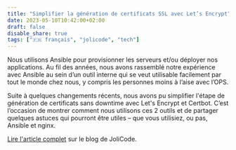 ```yaml
---
title: "Simplifier la génération de certificats SSL avec Let’s Encrypt"
date: 2023-05-10T10:42:00+02:00
draft: false
disable_share: true
tags: ["🇫🇷 français", "jolicode", "tech"]
---
```


Nous utilisons Ansible pour provisionner les serveurs et/ou déployer nos applications. Au fil des années, nous avons rassemblé notre expérience avec Ansible au sein d’un outil interne qui se veut utilisable facilement par tout le monde chez nous, y compris les personnes moins à l’aise avec l’OPS.

Suite à quelques changements récents, nous avons pu simplifier l'étape de génération de certificats sans downtime avec Let's Encrypt et Certbot. C’est l’occasion de montrer comment nous utilisons ces 2 outils et de partager quelques astuces qui pourront être utiles – que vous utilisiez, ou pas, Ansible et nginx.

[Lire l'article complet](https://jolicode.com/blog/simplifier-la-generation-de-certificats-ssl-avec-lets-encrypt) sur le blog de JoliCode.
